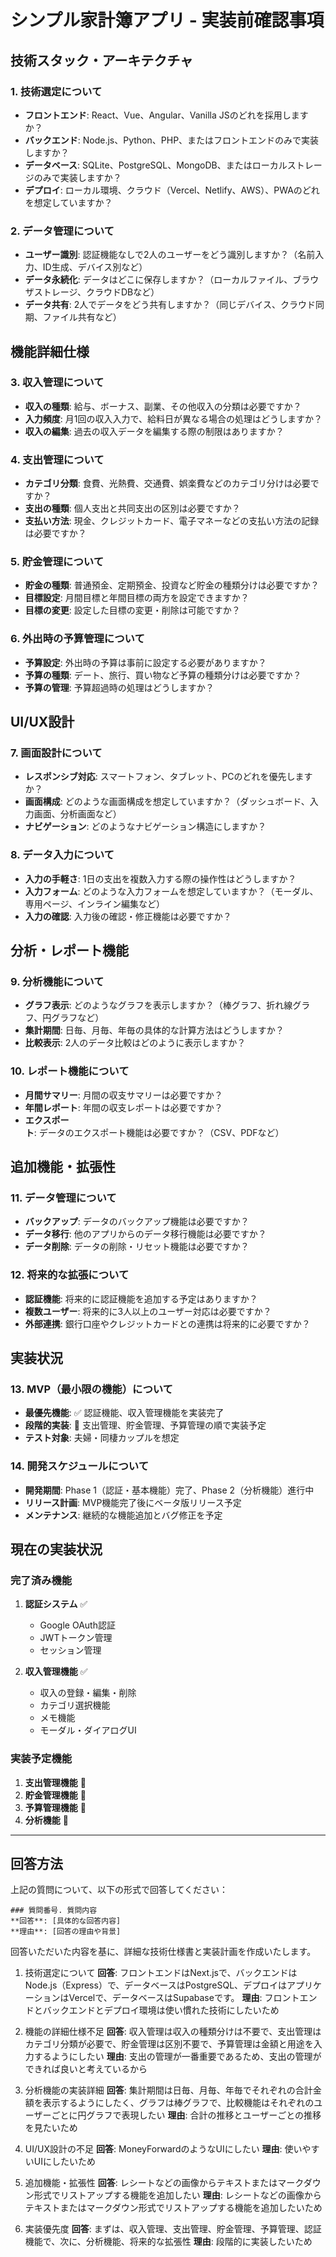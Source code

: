 # シンプル家計簿アプリ - 実装前確認事項

## 技術スタック・アーキテクチャ

### 1. 技術選定について
- **フロントエンド**: React、Vue、Angular、Vanilla JSのどれを採用しますか？
- **バックエンド**: Node.js、Python、PHP、またはフロントエンドのみで実装しますか？
- **データベース**: SQLite、PostgreSQL、MongoDB、またはローカルストレージのみで実装しますか？
- **デプロイ**: ローカル環境、クラウド（Vercel、Netlify、AWS）、PWAのどれを想定していますか？

### 2. データ管理について
- **ユーザー識別**: 認証機能なしで2人のユーザーをどう識別しますか？（名前入力、ID生成、デバイス別など）
- **データ永続化**: データはどこに保存しますか？（ローカルファイル、ブラウザストレージ、クラウドDBなど）
- **データ共有**: 2人でデータをどう共有しますか？（同じデバイス、クラウド同期、ファイル共有など）

## 機能詳細仕様

### 3. 収入管理について
- **収入の種類**: 給与、ボーナス、副業、その他収入の分類は必要ですか？
- **入力頻度**: 月1回の収入入力で、給料日が異なる場合の処理はどうしますか？
- **収入の編集**: 過去の収入データを編集する際の制限はありますか？

### 4. 支出管理について
- **カテゴリ分類**: 食費、光熱費、交通費、娯楽費などのカテゴリ分けは必要ですか？
- **支出の種類**: 個人支出と共同支出の区別は必要ですか？
- **支払い方法**: 現金、クレジットカード、電子マネーなどの支払い方法の記録は必要ですか？

### 5. 貯金管理について
- **貯金の種類**: 普通預金、定期預金、投資など貯金の種類分けは必要ですか？
- **目標設定**: 月間目標と年間目標の両方を設定できますか？
- **目標の変更**: 設定した目標の変更・削除は可能ですか？

### 6. 外出時の予算管理について
- **予算設定**: 外出時の予算は事前に設定する必要がありますか？
- **予算の種類**: デート、旅行、買い物など予算の種類分けは必要ですか？
- **予算の管理**: 予算超過時の処理はどうしますか？

## UI/UX設計

### 7. 画面設計について
- **レスポンシブ対応**: スマートフォン、タブレット、PCのどれを優先しますか？
- **画面構成**: どのような画面構成を想定していますか？（ダッシュボード、入力画面、分析画面など）
- **ナビゲーション**: どのようなナビゲーション構造にしますか？

### 8. データ入力について
- **入力の手軽さ**: 1日の支出を複数入力する際の操作性はどうしますか？
- **入力フォーム**: どのような入力フォームを想定していますか？（モーダル、専用ページ、インライン編集など）
- **入力の確認**: 入力後の確認・修正機能は必要ですか？

## 分析・レポート機能

### 9. 分析機能について
- **グラフ表示**: どのようなグラフを表示しますか？（棒グラフ、折れ線グラフ、円グラフなど）
- **集計期間**: 日毎、月毎、年毎の具体的な計算方法はどうしますか？
- **比較表示**: 2人のデータ比較はどのように表示しますか？

### 10. レポート機能について
- **月間サマリー**: 月間の収支サマリーは必要ですか？
- **年間レポート**: 年間の収支レポートは必要ですか？
- **エクスポート**: データのエクスポート機能は必要ですか？（CSV、PDFなど）

## 追加機能・拡張性

### 11. データ管理について
- **バックアップ**: データのバックアップ機能は必要ですか？
- **データ移行**: 他のアプリからのデータ移行機能は必要ですか？
- **データ削除**: データの削除・リセット機能は必要ですか？

### 12. 将来的な拡張について
- **認証機能**: 将来的に認証機能を追加する予定はありますか？
- **複数ユーザー**: 将来的に3人以上のユーザー対応は必要ですか？
- **外部連携**: 銀行口座やクレジットカードとの連携は将来的に必要ですか？

## 実装状況

### 13. MVP（最小限の機能）について
- **最優先機能**: ✅ 認証機能、収入管理機能を実装完了
- **段階的実装**: 🔄 支出管理、貯金管理、予算管理の順で実装予定
- **テスト対象**: 夫婦・同棲カップルを想定

### 14. 開発スケジュールについて
- **開発期間**: Phase 1（認証・基本機能）完了、Phase 2（分析機能）進行中
- **リリース計画**: MVP機能完了後にベータ版リリース予定
- **メンテナンス**: 継続的な機能追加とバグ修正を予定

## 現在の実装状況

### 完了済み機能
1. **認証システム** ✅
   - Google OAuth認証
   - JWTトークン管理
   - セッション管理

2. **収入管理機能** ✅
   - 収入の登録・編集・削除
   - カテゴリ選択機能
   - メモ機能
   - モーダル・ダイアログUI

### 実装予定機能
1. **支出管理機能** 🔄
2. **貯金管理機能** 🔄
3. **予算管理機能** 🔄
4. **分析機能** 🔄

---

## 回答方法
上記の質問について、以下の形式で回答してください：

```
### 質問番号. 質問内容
**回答**: [具体的な回答内容]
**理由**: [回答の理由や背景]
```

回答いただいた内容を基に、詳細な技術仕様書と実装計画を作成いたします。

1. 技術選定について
**回答**: フロントエンドはNext.jsで、バックエンドはNode.js（Express）で、データベースはPostgreSQL、デプロイはアプリケーションはVercelで、データベースはSupabaseです。
**理由**: フロントエンドとバックエンドとデプロイ環境は使い慣れた技術にしたいため

2. 機能の詳細仕様不足
**回答**: 収入管理は収入の種類分けは不要で、支出管理はカテゴリ分類が必要で、貯金管理は区別不要で、予算管理は金額と用途を入力するようにしたい
**理由**: 支出の管理が一番重要であるため、支出の管理ができれば良いと考えているから

3. 分析機能の実装詳細
**回答**: 集計期間は日毎、月毎、年毎でそれぞれの合計金額を表示するようにしたく、グラフは棒グラフで、比較機能はそれぞれのユーザーごとに円グラフで表現したい
**理由**: 合計の推移とユーザーごとの推移を見たいため

4. UI/UX設計の不足
**回答**: MoneyForwardのようなUIにしたい
**理由**: 使いやすいUIにしたいため

5. 追加機能・拡張性
**回答**: レシートなどの画像からテキストまたはマークダウン形式でリストアップする機能を追加したい
**理由**: レシートなどの画像からテキストまたはマークダウン形式でリストアップする機能を追加したいため

6. 実装優先度
**回答**: まずは、収入管理、支出管理、貯金管理、予算管理、認証機能で、次に、分析機能、将来的な拡張性
**理由**: 段階的に実装したいため